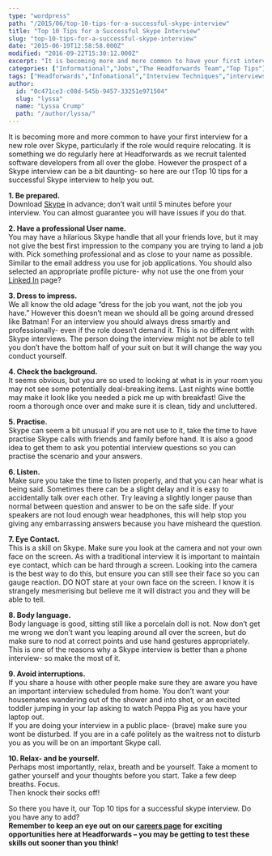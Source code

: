 ```yaml
---
type: "wordpress"
path: "/2015/06/top-10-tips-for-a-successful-skype-interview"
title: "Top 10 Tips for a Successful Skype Interview"
slug: "top-10-tips-for-a-successful-skype-interview"
date: "2015-06-19T12:58:58.000Z"
modified: "2016-09-22T15:30:12.000Z"
excerpt: "It is becoming more and more common to have your first interview for a new role over Skype, particularly if the role would require relocating. It is something we do regularly here at Headforwards as we recruit talented software developers from all over the globe. However the prospect of a Skype interview can be a bit daunting- \[…\]"
categories: ["Informational","Jobs","The Headforwards Team","Top Tips"]
tags: ["Headforwards","Infomational","Interview Techniques","interviews","Relocating","Skype","skype interviews","software interview tips","software interviews","software jobs","software jobs cornwall","software jobs uk","Top Tips"]
author:
  id: "0c471ce3-c08d-545b-9457-33251e971504"
  slug: "lyssa"
  name: "Lyssa Crump"
  path: "/author/lyssa/"
---
```

It is becoming more and more common to have your first interview for a new role over Skype, particularly if the role would require relocating. It is something we do regularly here at Headforwards as we recruit talented software developers from all over the globe. However the prospect of a Skype interview can be a bit daunting- so here are our tTop 10 tips for a successful Skype interview to help you out.

**1\. Be prepared.**  
Download [Skype](http://www.skype.com/en/) in advance; don’t wait until 5 minutes before your interview. You can almost guarantee you will have issues if you do that.

**2\. Have a professional User name.**  
You may have a hilarious Skype handle that all your friends love, but it may not give the best first impression to the company you are trying to land a job with. Pick something professional and as close to your name as possible. Similar to the email address you use for job applications. You should also selected an appropriate profile picture- why not use the one from your [Linked In](https://www.linkedin.com) page?

**3\. Dress to impress.**  
We all know the old adage “dress for the job you want, not the job you have.” However this doesn’t mean we should all be going around dressed like Batman! For an interview you should always dress smartly and professionally- even if the role doesn’t demand it. This is no different with Skype interviews. The person doing the interview might not be able to tell you don’t have the bottom half of your suit on but it will change the way you conduct yourself.

**4\. Check the background.**  
It seems obvious, but you are so used to looking at what is in your room you may not see some potentially deal-breaking items. Last nights wine bottle may make it look like you needed a pick me up with breakfast! Give the room a thorough once over and make sure it is clean, tidy and uncluttered.

**5\. Practise.**  
Skype can seem a bit unusual if you are not use to it, take the time to have practise Skype calls with friends and family before hand. It is also a good idea to get them to ask you potential interview questions so you can practise the scenario and your answers.

**6\. Listen.**  
Make sure you take the time to listen properly, and that you can hear what is being said. Sometimes there can be a slight delay and it is easy to accidentally talk over each other. Try leaving a slightly longer pause than normal between question and answer to be on the safe side. If your speakers are not loud enough wear headphones, this will help stop you giving any embarrassing answers because you have misheard the question.

**7\. Eye Contact.**  
This is a skill on Skype. Make sure you look at the camera and not your own face on the screen. As with a traditional interview it is important to maintain eye contact, which can be hard through a screen. Looking into the camera is the best way to do this, but ensure you can still see their face so you can gauge reaction. DO NOT stare at your own face on the screen. I know it is strangely mesmerising but believe me it will distract you and they will be able to tell.

**8\. Body language.**  
Body language is good, sitting still like a porcelain doll is not. Now don’t get me wrong we don’t want you leaping around all over the screen, but do make sure to nod at correct points and use hand gestures appropriately. This is one of the reasons why a Skype interview is better than a phone interview- so make the most of it.

**9\. Avoid interruptions.**  
If you share a house with other people make sure they are aware you have an important interview scheduled from home. You don’t want your housemates wandering out of the shower and into shot, or an excited toddler jumping in your lap asking to watch Peppa Pig as you have your laptop out.  
If you are doing your interview in a public place- (brave) make sure you wont be disturbed. If you are in a café politely as the waitress not to disturb you as you will be on an important Skype call.

**10\. Relax- and be yourself.**  
Perhaps most importantly, relax, breath and be yourself. Take a moment to gather yourself and your thoughts before you start. Take a few deep breaths. Focus.  
Then knock their socks off!

So there you have it, our Top 10 tips for a successful skype interview. Do you have any to add?  
**Remember to keep an eye out on our [careers page](http://www.headforwards.com/careers/) for exciting opportunities here at Headforwards – you may be getting to test these skills out sooner than you think!**